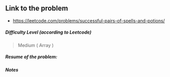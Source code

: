 ## Link to the problem
 
 - https://leetcode.com/problems/successful-pairs-of-spells-and-potions/
 
##### Difficulty Level (according to Leetcode)
 
 > Medium ( Array )
 
##### Resume of the problem:



##### Notes
  